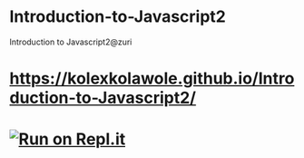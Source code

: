 # Introduction-to-Javascript2
Introduction to Javascript2@zuri
# https://kolexkolawole.github.io/Introduction-to-Javascript2/

# [![Run on Repl.it](https://repl.it/badge/github/kolexkolawole/Introduction-to-Javascript2)](https://repl.it/github/kolexkolawole/Introduction-to-Javascript2)

